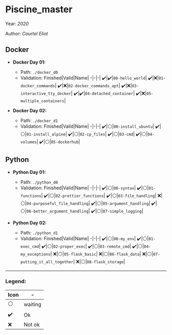 # Piscine_master

Year: *2020*

Author: *Courtel Eliot*

## Docker

  * **Docker Day 01:**
    * Path: `./docker_d0`
    * Validation:
      Finished|Valid|Name|
      -|-|-|
      ✔️|✔️|`00-hello_world`|
      ✔️|❌|`01-docker_commands`|
      ✔️|❌|`02-docker_commands_apt`|
      ✔️|❌|`03-interactive_tty_docker`|
      ✔️|✔️|`04-detached_container`|
      ✔️|❌|`05-multiple_containers`|

  * **Docker Day 02:**
    * Path: `./docker_d1`
    * Validation:
      Finished|Valid|Name|
      -|-|-|
      ✔️|⚪|`00-install_ubuntu`|
      ✔️|⚪|`01-install_alpine`|
      ✔️|⚪|`02-cp_files`|
      ✔️|⚪|`03-cmd`|
      ✔️|⚪|`04-volumes`|
      ✔️|⚪|`05-dockerhub`|

## Python

  * **Python Day 01:**
    * Path: `./python_d0`
    * Validation:
      Finished|Valid|Name|
      -|-|-|
      ✔️|⚪|`00-syntax`|
      ✔️|⚪|`01-functions`|
      ✔️|⚪|`02-prettier_functions`|
      ✔️|⚪|`03-file_handling`|
      ❌|⚪|`04-purposeful_file_handling`|
      ✔️|⚪|`05-argument_handling`|
      ✔️|⚪|`06-better_argument_handling`|
      ✔️|⚪|`07-simple_logging`|
   
   
   * **Python Day 02:**
     * Path: `./python_d1`
     * Validation:
       Finished|Valid|Name|
       -|-|-|
       ✔️|⚪|`00-my_env`|
       ✔️|⚪|`01-exec_cmd`|
       ✔️|⚪|`02-proper_exec`|
       ✔️|⚪|`03-remote_cmd`|
       ✔️|⚪|`04-my_exceptions`|
       ❌|⚪|`05-flask_basic`|
       ❌|⚪|`06-flask_data`|
       ❌|⚪|`07-putting_it_all_together`|
       ❌|⚪|`08-flask_storage`|

---

### Legend:

Icon|-|
-|-|
⚪|waiting
✔️| Ok
❌| Not ok
